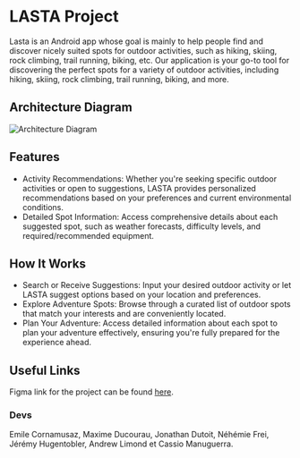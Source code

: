 # LASTA Project

Lasta is an Android app whose goal is mainly to help people find and discover nicely suited spots for outdoor activities, such as hiking, skiing, rock climbing, trail running, biking, etc.
Our application is your go-to tool for discovering the perfect spots for a variety of outdoor activities, including hiking, skiing, rock climbing, trail running, biking, and more.
## Architecture Diagram

![Architecture Diagram](Architecture_diagram.jpg)
## Features

-   Activity Recommendations: Whether you're seeking specific outdoor activities or open to suggestions, LASTA provides personalized recommendations based on your preferences and current environmental conditions.
-   Detailed Spot Information: Access comprehensive details about each suggested spot, such as weather forecasts, difficulty levels, and required/recommended equipment.

## How It Works

-   Search or Receive Suggestions: Input your desired outdoor activity or let LASTA suggest options based on your location and preferences.
-   Explore Adventure Spots: Browse through a curated list of outdoor spots that match your interests and are conveniently located.
-   Plan Your Adventure: Access detailed information about each spot to plan your adventure effectively, ensuring you're fully prepared for the experience ahead.

## Useful Links

Figma link for the project can be found [here](https://www.figma.com/files/project/216392243).

### Devs

Emile Cornamusaz, Maxime Ducourau, Jonathan Dutoit, Néhémie Frei, Jérémy Hugentobler, Andrew Limond et Cassio Manuguerra.
